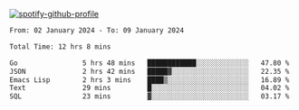 [![spotify-github-profile](https://spotify-github-profile.vercel.app/api/view?uid=313pysyt3uxkjdidtiuvzf7nrnnu&cover_image=true&theme=natemoo-re&show_offline=false&background_color=121212&interchange=false&bar_color=53b14f&bar_color_cover=false)](https://spotify-github-profile.vercel.app/api/view?uid=313pysyt3uxkjdidtiuvzf7nrnnu&redirect=true)

<!--START_SECTION:waka-->

```txt
From: 02 January 2024 - To: 09 January 2024

Total Time: 12 hrs 8 mins

Go                5 hrs 48 mins   ████████████░░░░░░░░░░░░░   47.80 %
JSON              2 hrs 42 mins   █████▓░░░░░░░░░░░░░░░░░░░   22.35 %
Emacs Lisp        2 hrs 3 mins    ████▒░░░░░░░░░░░░░░░░░░░░   16.89 %
Text              29 mins         █░░░░░░░░░░░░░░░░░░░░░░░░   04.02 %
SQL               23 mins         ▓░░░░░░░░░░░░░░░░░░░░░░░░   03.17 %
```

<!--END_SECTION:waka-->